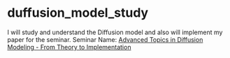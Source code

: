 # duffusion_model_study
I will study and understand the Diffusion model and also will implement my paper for the seminar. 
Seminar Name: [Advanced Topics in Diffusion Modeling - From Theory to Implementation](https://mosi.uni-saarland.de/lectures/23_2_deep_diffusion/)


